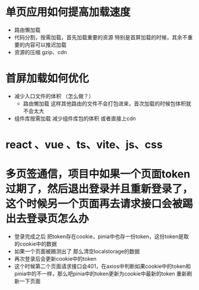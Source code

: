 # 单页应用如何提高加载速度
- 路由懒加载
- 代码分割，按需加载，首先加载重要的资源 特别是首屏加载的时候，其余不重要的内容可以推迟加载
- 资源的压缩 gzip、cdn

# 首屏加载如何优化
- 减少入口文件的体积 （怎么做？）
  - 路由懒加载 这样其他路由的文件不会打包进来，首次加载的时候包体积就不会太大
- 组件库按需加载 减少组件库包的体积 或者直接上cdn
   

# react 、vue 、ts、vite、js、css


# 多页签通信，项目中如果一个页面token过期了，然后退出登录并且重新登录了， 这个时候另一个页面再去请求接口会被踢出去登录页怎么办
- 登录完成之后 把token存在cookie，pinia中也存一份token，这份token是取的cookie中的数据
- 如果一个页面被踢测出了 那么清空localstorage的数据
- 再次登录后会更新cookie中的token
- 这个时候第二个页面请求接口会401，在axios中判断如果cookie中的token和pinia中的不一样，那么吧pinia中的token更新为cookie中最新的token 重新刷新一下页面